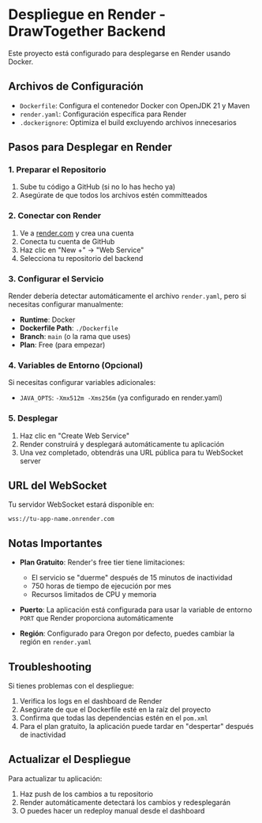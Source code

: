 # Despliegue en Render - DrawTogether Backend

Este proyecto está configurado para desplegarse en Render usando Docker.

## Archivos de Configuración

- `Dockerfile`: Configura el contenedor Docker con OpenJDK 21 y Maven
- `render.yaml`: Configuración específica para Render
- `.dockerignore`: Optimiza el build excluyendo archivos innecesarios

## Pasos para Desplegar en Render

### 1. Preparar el Repositorio
1. Sube tu código a GitHub (si no lo has hecho ya)
2. Asegúrate de que todos los archivos estén committeados

### 2. Conectar con Render
1. Ve a [render.com](https://render.com) y crea una cuenta
2. Conecta tu cuenta de GitHub
3. Haz clic en "New +" → "Web Service"
4. Selecciona tu repositorio del backend

### 3. Configurar el Servicio
Render debería detectar automáticamente el archivo `render.yaml`, pero si necesitas configurar manualmente:

- **Runtime**: Docker
- **Dockerfile Path**: `./Dockerfile`
- **Branch**: `main` (o la rama que uses)
- **Plan**: Free (para empezar)

### 4. Variables de Entorno (Opcional)
Si necesitas configurar variables adicionales:
- `JAVA_OPTS`: `-Xmx512m -Xms256m` (ya configurado en render.yaml)

### 5. Desplegar
1. Haz clic en "Create Web Service"
2. Render construirá y desplegará automáticamente tu aplicación
3. Una vez completado, obtendrás una URL pública para tu WebSocket server

## URL del WebSocket
Tu servidor WebSocket estará disponible en:
```
wss://tu-app-name.onrender.com
```

## Notas Importantes

- **Plan Gratuito**: Render's free tier tiene limitaciones:
  - El servicio se "duerme" después de 15 minutos de inactividad
  - 750 horas de tiempo de ejecución por mes
  - Recursos limitados de CPU y memoria

- **Puerto**: La aplicación está configurada para usar la variable de entorno `PORT` que Render proporciona automáticamente

- **Región**: Configurado para Oregon por defecto, puedes cambiar la región en `render.yaml`

## Troubleshooting

Si tienes problemas con el despliegue:

1. Verifica los logs en el dashboard de Render
2. Asegúrate de que el Dockerfile esté en la raíz del proyecto
3. Confirma que todas las dependencias estén en el `pom.xml`
4. Para el plan gratuito, la aplicación puede tardar en "despertar" después de inactividad

## Actualizar el Despliegue
Para actualizar tu aplicación:
1. Haz push de los cambios a tu repositorio
2. Render automáticamente detectará los cambios y redesplegarán
3. O puedes hacer un redeploy manual desde el dashboard
